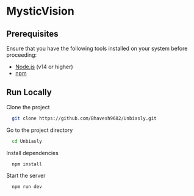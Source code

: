 
# MysticVision


## Prerequisites

Ensure that you have the following tools installed on your system before proceeding:

- [Node.js](https://nodejs.org/) (v14 or higher)
- [npm](https://www.npmjs.com/)



## Run Locally

Clone the project

```bash
  git clone https://github.com/Bhavesh9682/Unbiasly.git
```

Go to the project directory

```bash
  cd Unbiasly
```

Install dependencies

```bash
  npm install
```

Start the server

```bash
  npm run dev
```

